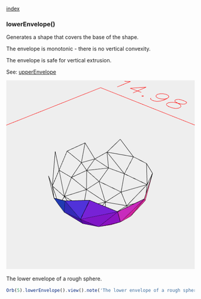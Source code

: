 [index](../../nb/api/index.md)
### lowerEnvelope()

Generates a shape that covers the base of the shape.

The envelope is monotonic - there is no vertical convexity.

The envelope is safe for vertical extrusion.

See: [upperEnvelope](../../nb/api/upperEnvelope.md)

![Image](lowerEnvelope.md.$2.png)

The lower envelope of a rough sphere.

```JavaScript
Orb(5).lowerEnvelope().view().note('The lower envelope of a rough sphere.');
```
